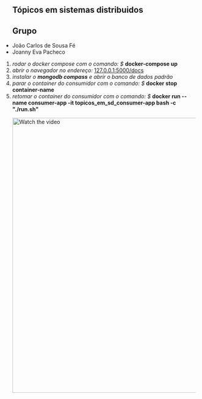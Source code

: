 
<main>
<section>
<ul>
    <h1>Tópicos em sistemas distribuidos</h1>
    <h2>Grupo</h2>
    <li>João Carlos de Sousa Fé</li>
    <li>Joanny Eva Pacheco</li>
</ul>
</section>
<section>
<ol>
<li>
    <i>rodar o docker compose com o comando: $</i> <b>docker-compose up</b>
</li>

<li>
    <i> abrir o navegador no endereço: </i> <a href="127.0.0.1:5000/docs">127.0.0.1:5000/docs</a>
</li>

<li>
<i>instalar o <b>mongodb compass</b> e abrir o banco de dados padrão</i>
</li>

<li>
<i>parar o container do consumidor com o comando: $</i> <b>docker stop container-name</b>
</li>

<li>
<i>retomar o container do consumidor com o comando: $ </i> <b>docker run --name consumer-app -it topicos_em_sd_consumer-app bash -c "./run.sh"</b>
</li>
</ol>
</section>

<section>
<ul>
<a href="https://www.youtube.com/embed/q6b7HgNYLV0" target="_blank">
 <img src="http://img.youtube.com/vi/q6b7HgNYLV0/mqdefault.jpg" alt="Watch the video" width="1280" height="720"/>
</a>
    <iframe width="960" height="540" src="" title="Docker Compose demo: Produtor, RabbitMQ (sistema de fila), Consumidor e Banco de Dados (Mongodb)" frameborder="0" allow="accelerometer; autoplay; clipboard-write; encrypted-media; gyroscope; picture-in-picture; web-share" allowfullscreen></iframe>
</ul>
</section>
</main>

